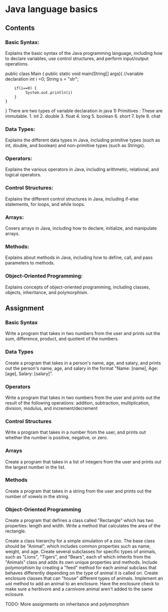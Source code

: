# Java language basics

## Contents
### Basic Syntax: 
Explains the basic syntax of the Java programming language, including how to declare variables, use control structures, and perform input/output operations.

public class Main {
    public static void main(String[] args){
      //variable declaration
        int i =0;
        String s = "str"; 

        if(i==0) {
             System.out.println(i)
        }
    }
}
There are two types of variable declaration in java
    1) Primitives : These are immutable.
                        1. int
                        2. double
                        3. float
                        4. long
                        5. boolean
                        6. short
                        7. byte
                        8. chat

### Data Types: 
Explains the different data types in Java, including primitive types (such as int, double, and boolean) and non-primitive types (such as Strings).
### Operators: 
Explains the various operators in Java, including arithmetic, relational, and logical operators.
### Control Structures: 
Explains the different control structures in Java, including if-else statements, for loops, and while loops.
### Arrays: 
Covers arrays in Java, including how to declare, initialize, and manipulate arrays.
### Methods: 
Explains about methods in Java, including how to define, call, and pass parameters to methods.

### Object-Oriented Programming: 
Explains concepts of object-oriented programming, including classes, objects, inheritance, and polymorphism.

## Assignment

### Basic Syntax
Write a program that takes in two numbers from the user and prints out the sum, difference, product, and quotient of the numbers.

### Data Types
Create a program that takes in a person's name, age, and salary, and prints out the person's name, age, and salary in the format "Name: [name], Age: [age], Salary: [salary]".

### Operators
Write a program that takes in two numbers from the user and prints out the result of the following operations: addition, subtraction, multiplication, division, modulus, and increment/decrement

### Control Structures
Write a program that takes in a number from the user, and prints out whether the number is positive, negative, or zero.

### Arrays
Create a program that takes in a list of integers from the user and prints out the largest number in the list.

### Methods
Create a program that takes in a string from the user and prints out the number of vowels in the string.

### Object-Oriented Programming
Create a program that defines a class called "Rectangle" which has two properties: length and width. Write a method that calculates the area of the rectangle.

Create a class hierarchy for a simple simulation of a zoo. The base class should be "Animal", which includes common properties such as name, weight, and age. Create several subclasses for specific types of animals, such as "Lions", "Tigers", and "Bears", each of which inherits from the "Animals" class and adds its own unique properties and methods. Include polymorphism by creating a "feed" method for each animal subclass that behaves differently depending on the type of animal it is called on.
Create enclosure classes that can "house" different types of animals. Implement an `add` method to add an animal to an enclosure. Have the enclosure check to make sure a herbivore and a carnivore animal aren't added to the same eclosure.

TODO: More assignments on inheritance and polymorphism
